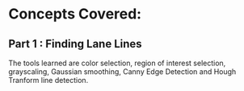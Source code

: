 # Concepts Covered:
## Part 1 : Finding Lane Lines
The tools learned are color selection, region of interest selection, grayscaling, Gaussian smoothing, Canny Edge Detection and Hough Tranform line detection. 

